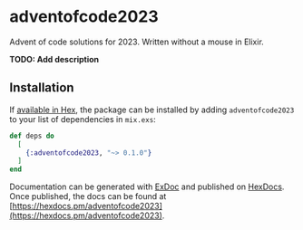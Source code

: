 # adventofcode2023
Advent of code solutions for 2023. Written without a mouse in Elixir.

**TODO: Add description**

## Installation

If [available in Hex](https://hex.pm/docs/publish), the package can be installed
by adding `adventofcode2023` to your list of dependencies in `mix.exs`:

```elixir
def deps do
  [
    {:adventofcode2023, "~> 0.1.0"}
  ]
end
```

Documentation can be generated with [ExDoc](https://github.com/elixir-lang/ex_doc)
and published on [HexDocs](https://hexdocs.pm). Once published, the docs can
be found at [https://hexdocs.pm/adventofcode2023](https://hexdocs.pm/adventofcode2023).

